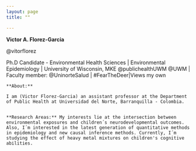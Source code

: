 ```yaml
---
layout: page
title: ""

---
```


  **Victor A. Florez-Garcia**
  
  @vitorflorez

  Ph.D Candidate - Environmental Health Sciences | Environmental Epidemiology | University of Wisconsin, MKE 
  @publichealthUWM @UWM | Faculty member: @UninorteSalud | #FearTheDeer|Views my own

    **About:**

    I am (Victor Florez-Garcia) an assistant professor at the Department of Public Health at Universidad del Norte, Barranquilla - Colombia.


    **Research Areas:** My interests lie at the intersection between environmental exposures and children´s neurodevelopmental outcomes.  Also, I´m interested in the latest generation of quantitative methods in epidemiology and new causal inference methods. Currently, I´m studying the effect of heavy metal mixtures on children's cognitive abilities.
